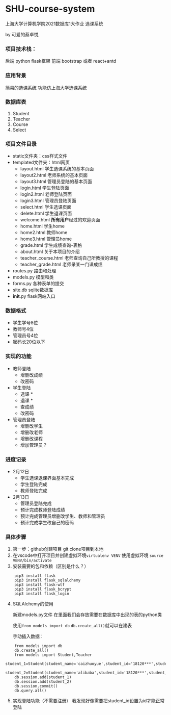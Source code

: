 # SHU-course-system

上海大学计算机学院2021数据库1大作业 选课系统

by 可爱的蔡卓悦

### 项目技术栈：
后端 python flask框架
前端 bootstrap 或者 react+antd

### 应用背景
简易的选课系统
功能仿上海大学选课系统

### 数据库表
1. Student
2. Teacher
3. Course
4. Select


### 项目文件目录
- static文件夹：css样式文件
- templated文件夹：html网页
  - layout.html 学生选课系统的基本页面
  - layout2.html 老师系统的基本页面
  - layout3.html 管理员登陆的基本页面
  - login.html 学生登陆页面
  - login2.html 老师登陆页面
  - login3.html 管理员登陆页面
  - select.html 学生选课页面
  - delete.html 学生退课页面
  - welcome.html **所有用户**经过的欢迎页面
  - home.html 学生home
  - home2.html 教师home
  - home3.html 管理员home
  - grade.html 学生成绩查询-表格
  - about.html 关于本项目的介绍
  - teacher_course.html 老师查询自己所教授的课程
  - teacher_grade.html 老师录某一门课成绩
- routes.py 路由和处理
- models.py 模型和类
- forms.py 各种表单的提交
- site.db sqlite数据库
- __init__.py flask网站入口

### 数据格式
-  学生学号8位
-  教师号4位
-  管理员号4位
-  密码长20位以下


### 实现的功能
- 教师登陆
  - 增删改成绩
  - 改密码
- 学生登陆
  - 选课 *
  - 退课 *
  - 查成绩
  - 改密码
- 管理员登陆
  - 增删改学生
  - 增删改老师
  - 增删改课程
  - 增加管理员？
  
### 进度记录
- 2月12日 
  - 学生选课退课界面基本完成
  - 学生登陆完成
  - 教师登陆完成
- 2月13日
  - 管理员登陆完成
  - 预计完成教师登陆成绩
  - 预计完成管理员增删改学生、教师和管理员
  - 预计完成学生改自己的密码




### 具体步骤
1. 第一步：github创建项目 git clone项目到本地
2. 在vscode中打开项目并创建虚拟环境`virtualenv VENV` 使用虚拟环境 `source VENV/bin/activate`
3. 安装需要的包和依赖（区别是什么？）
```
    pip3 install flask   
    pip3 install flask_sqlalchemy
    pip3 install flask-wtf
    pip3 install flask_bcrypt
    pip3 install flask_login
```
4. SQLAlchemy的使用
    
    新建models.py文件 在里面我们会存放需要在数据库中出现的表的python类
    
    使用`from models import db` `db.create_all()`就可以在建表

    手动插入数据：
```
    from models import db
    db.create_all()
    from models import Student,Teacher
    student_1=Student(student_name='caizhuoyue',student_id='18120***',student_password='123123',student_dept=1)
    student_2=Student(student_name='alibaba',student_id='18120***',student_password='123123',student_dept=2)
    db.session.add(student_1)
    db.session.add(student_2)
    db.session.commit()  
    db.query.all()
```

5. 实现登陆功能（不需要注册）
   我发现好像需要把student_id设置为id才能正常登陆
